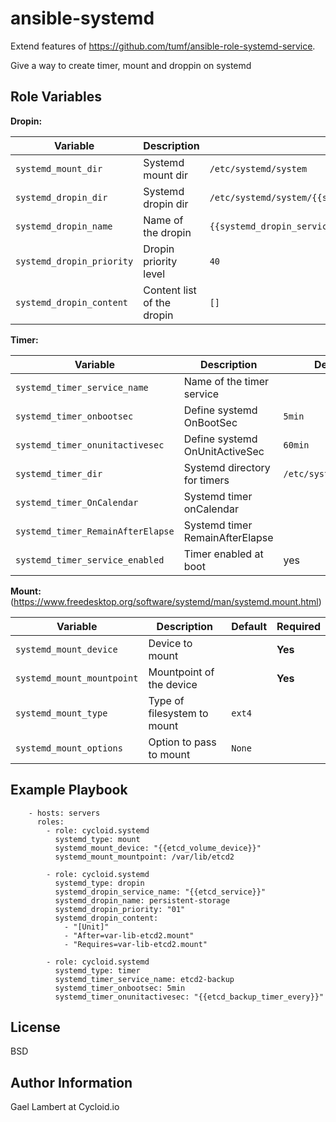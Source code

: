 ansible-systemd
===============

Extend features of https://github.com/tumf/ansible-role-systemd-service.

Give a way to create timer, mount and droppin on systemd

Role Variables
--------------

**Dropin:**

| **Variable**              | **Description**            | **Default**                                                     |
|---------------------------|----------------------------|-----------------------------------------------------------------|
| `systemd_mount_dir`       | Systemd mount dir          | `/etc/systemd/system`                                           |
| `systemd_dropin_dir`      | Systemd dropin dir         | `/etc/systemd/system/{{systemd_dropin_service_name}}.service.d` |
| `systemd_dropin_name`     | Name of the dropin         | `{{systemd_dropin_service_name}}`                               |
| `systemd_dropin_priority` | Dropin priority level      | `40`                                                            |
| `systemd_dropin_content`  | Content list of the dropin | `[]`                                                            |

**Timer:**

| **Variable**                      | **Description**                 | **Default**           | **Required** |
|-----------------------------------|---------------------------------|-----------------------|--------------|
| `systemd_timer_service_name`      | Name of the timer service       |                       | **Yes**      |
| `systemd_timer_onbootsec`         | Define systemd OnBootSec        | `5min`                |              |
| `systemd_timer_onunitactivesec`   | Define systemd OnUnitActiveSec  | `60min`               |              |
| `systemd_timer_dir`               | Systemd directory for timers    | `/etc/systemd/system` |              |
| `systemd_timer_OnCalendar`        | Systemd timer onCalendar        |                       |              |
| `systemd_timer_RemainAfterElapse` | Systemd timer RemainAfterElapse |                       |              |
| `systemd_timer_service_enabled`   | Timer enabled at boot           | yes                   |              |


**Mount:** (https://www.freedesktop.org/software/systemd/man/systemd.mount.html)

| **Variable**               | **Description**             | **Default** | **Required** |
|----------------------------|-----------------------------|-------------|--------------|
| `systemd_mount_device`     | Device to mount             |             | **Yes**      |
| `systemd_mount_mountpoint` | Mountpoint of the device    |             | **Yes**      |
| `systemd_mount_type`       | Type of filesystem to mount | `ext4`      |              |
| `systemd_mount_options`    | Option to pass to mount     | `None`      |              |

Example Playbook
----------------

```
    - hosts: servers
      roles:
        - role: cycloid.systemd
          systemd_type: mount
          systemd_mount_device: "{{etcd_volume_device}}"
          systemd_mount_mountpoint: /var/lib/etcd2

        - role: cycloid.systemd
          systemd_type: dropin
          systemd_dropin_service_name: "{{etcd_service}}"
          systemd_dropin_name: persistent-storage
          systemd_dropin_priority: "01"
          systemd_dropin_content:
            - "[Unit]"
            - "After=var-lib-etcd2.mount"
            - "Requires=var-lib-etcd2.mount"

        - role: cycloid.systemd
          systemd_type: timer
          systemd_timer_service_name: etcd2-backup
          systemd_timer_onbootsec: 5min
          systemd_timer_onunitactivesec: "{{etcd_backup_timer_every}}"
```

License
-------

BSD

Author Information
------------------

Gael Lambert at Cycloid.io
